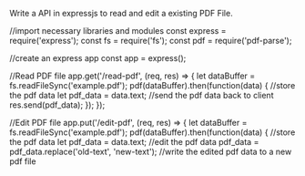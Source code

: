 Write a API in expressjs to read and edit a existing PDF File.

//import necessary libraries and modules
const express = require('express');
const fs = require('fs');
const pdf = require('pdf-parse');

//create an express app
const app = express();

//Read PDF file
app.get('/read-pdf', (req, res) => {
    let dataBuffer = fs.readFileSync('example.pdf');
    pdf(dataBuffer).then(function(data) {
        //store the pdf data
        let pdf_data = data.text;
        //send the pdf data back to client
        res.send(pdf_data);
    });
});

//Edit PDF file
app.put('/edit-pdf', (req, res) => {
    let dataBuffer = fs.readFileSync('example.pdf');
    pdf(dataBuffer).then(function(data) {
        //store the pdf data
        let pdf_data = data.text;
        //edit the pdf data
        pdf_data = pdf_data.replace('old-text', 'new-text');
        //write the edited pdf data to a new pdf file
       




